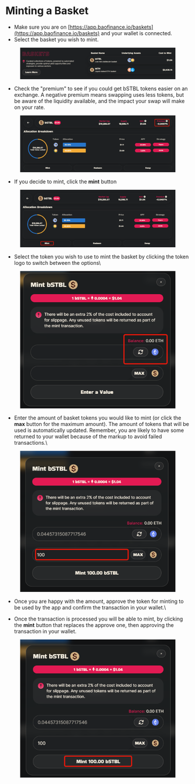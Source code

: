 # Minting a Basket

* Make sure you are on [https://app.baofinance.io/baskets](https://app.baofinance.io/baskets) and your wallet is connected.
* Select the basket you wish to mint.

<figure><img src="../../../.gitbook/assets/5d59f03659b4aeefca20dc1664ff6fb5 (1).png" alt=""><figcaption></figcaption></figure>

* Check the "premium" to see if you could get bSTBL tokens easier on an exchange. A negative premium means swapping uses less tokens, but be aware of the liquidity available, and the impact your swap will make on your rate.

<figure><img src="../../../.gitbook/assets/d34d37d8d898c04c5245d3dad7bde880.png" alt=""><figcaption></figcaption></figure>

* If you decide to mint, click the **mint** button

<figure><img src="../../../.gitbook/assets/8bbf339f4234070a142b4556547eb556.png" alt=""><figcaption></figcaption></figure>

* Select the token you wish to use to mint the basket by clicking the token logo to switch between the options\


<figure><img src="../../../.gitbook/assets/cd54bb809643d8f570424c481e4e0ea4.png" alt=""><figcaption></figcaption></figure>

* Enter the amount of basket tokens you would like to mint (or click the **max** button for the maximum amount). The amount of tokens that will be used is automatically updated. Remember, you are likely to have some returned to your wallet because of the markup to avoid failed transactions.\


<figure><img src="../../../.gitbook/assets/3368594f82cf211b0c4e9d3444b23243.png" alt=""><figcaption></figcaption></figure>

* Once you are happy with the amount, approve the token for minting to be used by the app and confirm the transaction in your wallet.\

* Once the transaction is processed you will be able to mint, by clicking the **mint** button that replaces the approve one, then approving the transaction in your wallet.

<figure><img src="../../../.gitbook/assets/d0dc3ad26f3d9347f5c542d92d546138.png" alt=""><figcaption></figcaption></figure>
